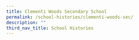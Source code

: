 ```yaml
---
title: Clementi Woods Secondary School
permalink: /school-histories/clementi-woods-sec/
description: ""
third_nav_title: School Histories
---
```

